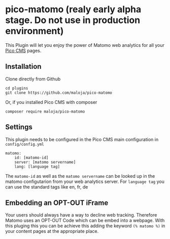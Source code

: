 # pico-matomo  (realy early alpha stage. Do not use in production environment)

This Plugin will let you enjoy the power of Matomo web analytics for all your [Pico CMS](http://picocms.org) pages.

## Installation

Clone directly from Github

    cd plugins
    git clone https://github.com/maloja/pico-matomo
    
Or, if you installed Pico CMS with composer

    composer require maloja/pico-matomo

## Settings

This plugin needs to be configured in the Pico CMS main configuration  in `config/config.yml`

    matomo:
        id: [matomo-id]
        server: [matomo servername]
        lang: [language tag]

The `matomo-id` as well as the `matomo servername` can be looked up in the matomo configutarion from your web analytics server. For `language tag` you can use the standard tags like en, fr, de

## Embedding an OPT-OUT iFrame

Your users should always have a way to decline web tracking. Therefore Matomo uses an OPT-OUT Code which can be embed into a webpage. With this pluging this you can be achieve this adding the keyword `(% matomo %)` in your content pages at the appropriate place.    
